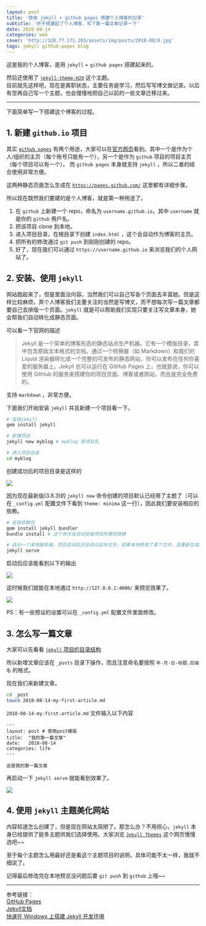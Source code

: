 ```yaml
---
layout: post
title: '使用 jekyll + github pages 搭建个人博客的记录'
subtitle: '终于搭建起了个人博客，写下第一篇文章记录一下'
date: 2018-08-14
categories: web
cover: 'http://120.77.171.203/assets/img/posts/2018-08/0.jpg'
tags: jekyll github-pages blog
---
```



这是我的个人博客，是用 `jekyll` + `github pages` 搭建起来的。

然后还使用了 [`jekyll-theme-H2O`](https://github.com/kaeyleo/jekyll-theme-H2O) 这个主题。  
目前就先这样吧，现在是离职状态，主要任务是学习，然后写写博文做记录。以后有空再自己写一个主题，也会慢慢地把自己以前的一些文章迁移过来。

---

下面简单写一下搭建这个博客的过程。

## 1. 新建 `github.io` 项目

其实 [`github pages`](https://pages.github.com/) 有两个用途，大家可以在[官方网页](https://pages.github.com/)看到。其中一个是作为个人/组织的主页（每个账号只能有一个），另一个是作为 `github` 项目的项目主页（每个项目可以有一个）。
而 `github pages` 本身就支持 `jekyll` ，所以二者的结合使用非常方便。

这两种静态页面怎么生成在 [`https://pages.github.com/`](https://pages.github.com/) 这里都有详细步骤。

所以现在既然我们要建的是个人博客，就是第一种用途了。

1. 在 `github` 上新建一个 repo，命名为 `username.github.io`，其中 `username` 就是你的 `github` 用户名。
2. 把该项目 clone 到本地。
3. 进入项目目录，在根目录下创建 `index.html` ，这个会自动作为博客的主页。
4. 把所有的修改通过 `git push` 到刚刚创建的 repo。
5. 好了，现在我们可以通过 `https://username.github.io` 来浏览我们的个人网站了。

## 2. 安装、使用 `jekyll`

网站跑起来了，但是里面没内容。当然我们可以自己写各个页面去丰富她。但是这样比较麻烦，弄个人博客我们主要关注的当然是写博文，而不想每次写一篇文章都要自己去排版一个页面。`jekyll` 就是可以帮助我们实现只要关注写文章本身，她会帮我们自动转化成静态页面。

可以看一下官网的描述
> Jekyll 是一个简单的博客形态的静态站点生产机器。它有一个模版目录，其中包含原始文本格式的文档，通过一个转换器（如 Markdown）和我们的 Liquid 渲染器转化成一个完整的可发布的静态网站，你可以发布在任何你喜爱的服务器上。Jekyll 也可以运行在 GitHub Pages 上，也就是说，你可以使用 GitHub 的服务来搭建你的项目页面、博客或者网站，而且是完全免费的。

支持 `markdown` ，非常方便。

下面我们开始安装 `jekyll` 并且新建一个项目看一下。
```bash
# 安装jekyll
gem install jekyll

# 新建项目
jekyll new myblog # myblog 是项目名

# 进入项目目录
cd myblog
```

创建成功后的项目目录是这样的

![](http://120.77.171.203:8080/images/blog-img/1.jpg)

因为现在最新版(3.8.3)的 `jekyll new` 命令创建的项目默认已经用了主题了（可以在 `_config.yml` 配置文件下看到 `theme: minima` 这一行），因此我们要安装相应的依赖。

```bash
# 安装依赖包
gem install jekyll bundler
bundle install # 这个命令会自动安装项目所需的依赖

# 启动一个本地服务器，而且启动后还会自动监听文件，如果本地修改了某个文件，会重新生成静态页面，我们只需要在浏览器刷新一下就好
jekyll serve
```

启动后应该能看到以下的输出

![](http://120.77.171.203:8080/images/blog-img/2.jpg)

这时候我们就能在本地通过 `http://127.0.0.1:4000/` 来预览效果了。

![](http://120.77.171.203:8080/images/blog-img/3.jpg)

PS：有一些预设的设置可以在 `_config.yml` 配置文件里面修改。

## 3. 怎么写一篇文章

大家可以先看看 [`jekyll` 项目的目录结构](https://www.jekyll.com.cn/docs/structure/)

所以新增文章应该在 `_posts` 目录下操作，而且注意命名要按照 `年-月-日-标题.后缀名` 的格式。

现在我们来新建文章。
```bash
cd _post
touch 2018-08-14-my-first-article.md
```

`2018-08-14-my-first-article.md` 文件输入以下内容
```
---
layout: post # 使用post模版
title:  "我的第一篇文章"
date:   2018-08-14
categories: life
---

这是我的第一篇文章
```

再启动一下 `jekyll serve` 就能看到效果了。

![](http://120.77.171.203:8080/images/blog-img/4.jpg)

## 4. 使用 `jekyll` 主题美化网站

内容知道怎么创建了，但是现在网站太简陋了。那怎么办？不用担心，`jekyll` 本身已经提供了挺多主题供我们选择使用。大家浏览 [`Jekyll Themes`](http://jekyllthemes.org/) 这个网页慢慢选吧~~

至于每个主题怎么用最好还是看这个主题项目的说明，具体可能不太一样，我就不细说了。

记得最后修改完在本地预览没问题后要 `git push` 到 `github` 上哦~~

---

参考链接：  
[GitHub Pages](https://pages.github.com/)  
[Jekyll文档](http://jekyllcn.com/docs/home/)  
[快速在 Windows 上搭建 Jekyll 开发环境](https://walterlv.github.io/post/setup-jekyll-in-windows.html)
